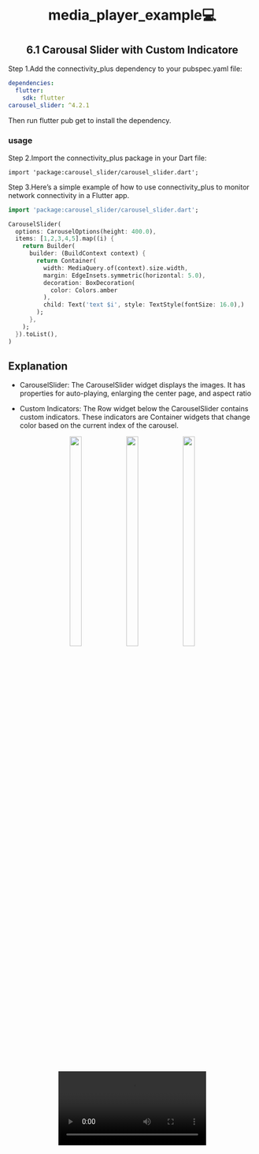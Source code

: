 
<h1 align="center"> media_player_example💻</h1>

<h2 align="center">6.1 Carousal Slider with Custom Indicatore</h2>

Step 1.Add the connectivity_plus dependency to your pubspec.yaml file:

```yaml
dependencies:
  flutter:
    sdk: flutter
carousel_slider: ^4.2.1
```
Then run flutter pub get to install the dependency.

### usage

Step 2.Import the connectivity_plus package in your Dart file:
```
import 'package:carousel_slider/carousel_slider.dart';
```

Step 3.Here’s a simple example of how to use connectivity_plus to monitor network connectivity in a Flutter app.

```dart
import 'package:carousel_slider/carousel_slider.dart';

CarouselSlider(
  options: CarouselOptions(height: 400.0),
  items: [1,2,3,4,5].map((i) {
    return Builder(
      builder: (BuildContext context) {
        return Container(
          width: MediaQuery.of(context).size.width,
          margin: EdgeInsets.symmetric(horizontal: 5.0),
          decoration: BoxDecoration(
            color: Colors.amber
          ),
          child: Text('text $i', style: TextStyle(fontSize: 16.0),)
        );
      },
    );
  }).toList(),
)
```
## Explanation

- CarouselSlider: The CarouselSlider widget displays the images. It has properties for auto-playing, enlarging the center page, and aspect ratio

- Custom Indicators: The Row widget below the CarouselSlider contains custom indicators. These indicators are Container widgets that change color based on the current index of the carousel.

<div align="center">
   <img src="https://github.com/Dipalig971/media_player_example/assets/143181151/8c49a112-281e-4954-b372-42a3b6e05339" width=22% height=33%>
  <img src="https://github.com/Dipalig971/media_player_example/assets/143181151/ef9067c2-dd8d-4897-ba34-a3eb8a7e5874" width=22% height=33%>
  <img src="https://github.com/Dipalig971/media_player_example/assets/143181151/65a99900-b49f-463b-afe8-bb3662dfd82c" width=22% height=33%>
  <video src = 'https://github.com/Dipalig971/media_player_example/assets/143181151/616a0c36-119d-464f-aee1-05ae560c6531'>
 </div>


